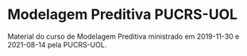 # Modelagem Preditiva PUCRS-UOL

Material do curso de Modelagem Preditiva ministrado em 2019-11-30 e 2021-08-14 pela PUCRS-UOL.

